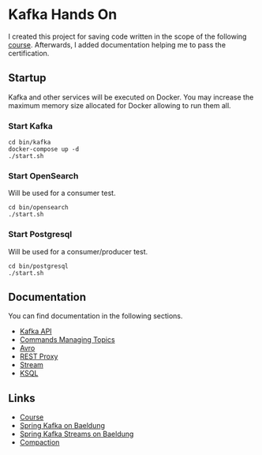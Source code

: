 # Kafka Hands On

I created this project for saving code written in the scope of the following [course](https://www.udemy.com/course/apache-kafka).
Afterwards, I added documentation helping me to pass the certification.


## Startup

Kafka and other services will be executed on Docker. You may increase the maximum memory size allocated for Docker allowing to run them all.


### Start Kafka
````
cd bin/kafka
docker-compose up -d
./start.sh
````


### Start OpenSearch

Will be used for a consumer test.

````
cd bin/opensearch
./start.sh
````


### Start Postgresql

Will be used for a consumer/producer test.

````
cd bin/postgresql
./start.sh
````


## Documentation

You can find documentation in the following sections.

- [Kafka API](doc/kafka/kafka.md)
- [Commands Managing Topics](doc/kafka/topics-command.md)
- [Avro](doc/avro/readme.md)
- [REST Proxy](doc/rest-proxy/readme.md)
- [Stream](doc/stream/readme.md)
- [KSQL](doc/ksql/readme.md)


## Links

* [Course](https://www.udemy.com/course/apache-kafka)
* [Spring Kafka on Baeldung](https://www.baeldung.com/spring-kafka)
* [Spring Kafka Streams on Baeldung](https://www.baeldung.com/spring-boot-kafka-streams)
* [Compaction](https://docs.confluent.io/kafka/design/log_compaction.html#configure-compaction)